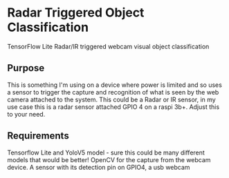 # Radar Triggered Object Classification
TensorFlow Lite Radar/IR triggered webcam visual object classification

## Purpose
This is something I'm using on a device where power is limited and so uses a sensor to trigger the capture and recognition of what is seen by the web camera attached to the system.
This could be a Radar or IR sensor, in my use case this is a radar sensor attached GPIO 4 on a raspi 3b+.  Adjust this to your need.

## Requirements
Tensorflow Lite and YoloV5 model - sure this could be many different models that would be better! OpenCV for the capture from the webcam device.
A sensor with its detection pin on GPIO4, a usb webcam

